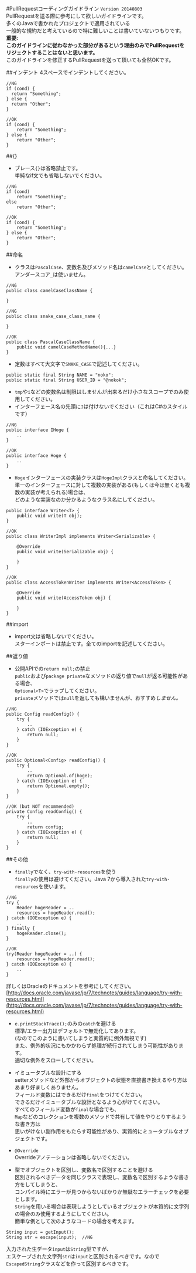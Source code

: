 #PullRequestコーディングガイドライン
`Version 20140803`   
PullRequestを送る際に参考にして欲しいガイドラインです。  
多くのJavaで書かれたプロジェクトで適用されている  
一般的な規約だと考えているので特に難しいことは書いていないつもりです。  
**重要:  
このガイドラインに従わなかった部分があるという理由のみでPullRequestを  
リジェクトすることはないと思います。**  
このガイドラインを修正するPullRequestを送って頂いても全然OKです。  

##インデント
4スペースでインデントしてください。  

````
//NG
if (cond) {
  return "Something";
} else { 
  return "Other";
}

//OK 
if (cond) {
    return "Something";
} else {
    return "Other";
}
````

##{}
* ブレース`{}`は省略禁止です。  
単純なif文でも省略しないでください。  

````
//NG
if (cond)
    return "Something";
else
    return "Other";

//OK
if (cond) {
    return "Something";
} else {
    return "Other";
}
````

##命名
* クラスは`PascalCase`、変数名及びメソッド名は`camelCase`としてください。  
アンダースコア`_`は使いません。  

````
//NG
public class camelCaseClassName {

}

//NG
public class snake_case_class_name {

}

//OK
public class PascalCaseClassName {
    public void camelCaseMethodName(){...}
}
````

* 定数はすべて大文字で`SNAKE_CASE`で記述してください。

````
public static final String NAME = "noko";
public static final String USER_ID = "@nokok";
````

* `tmp`や`i`などの変数名は制限はしませんが出来るだけ小さなスコープでのみ使用してください。  
* インターフェース名の先頭に`I`は付けないでください（これはC#のスタイルです）  

````
//NG
public interface IHoge {
    ..
}

//OK
public interface Hoge {
    ..
}
````

* `Hoge`インターフェースの実装クラスは`HogeImpl`クラスと命名してください。  
単一のインターフェースに対して複数の実装がある(もしくは今は無くとも複数の実装が考えられる)場合は、  
どのような実装なのか分かるようなクラス名にしてください。  

````
public interface Writer<T> {
    public void write(T obj);
}

//OK
public class WriterImpl implements Writer<Serializable> {

    @Override
    public void write(Serializable obj) {

    }
}

//OK
public class AccessTokenWriter implements Writer<AccessToken> {

    @Override
    public void write(AccessToken obj) {

    }
}
````

##import
* import文は省略しないでください。  
スターインポートは禁止です。全てのimportを記述してください。  

##返り値
* 公開APIでの`return null;`の禁止  
`public`および`package private`なメソッドの返り値で`null`が返る可能性がある場合、  
`Optional<T>`でラップしてください。  
`private`メソッドでは`null`を返しても構いませんが、おすすめ*しません。*  

````
//NG
public Config readConfig() {
    try {
        ..
    } catch (IOException e) {
        return null;
    }
}

//OK
public Optional<Config> readConfig() {
    try {
        ..
        return Optional.of(hoge);
    } catch (IOException e) {
        return Optional.empty();
    }
}

//OK (but NOT recommended)
private Config readConfig() {
    try {
        ..
        return config;
    } catch (IOException e) {
        return null;
    }
}
````

##その他

* `finally`でなく、`try-with-resources`を使う  
`finally`の使用は避けてください。Java 7から導入された`try-with-resources`を使います。

````
//NG
try {
    Reader hogeReader = ..
    resources = hogeReader.read();
} catch (IOException e) {
    ..
} finally {
    hogeReader.close();
}

//OK
try(Reader hogeReader = ..) {
    resources = hogeReader.read();
} catch (IOException e) {
    ..
}
````

詳しくはOracleのドキュメントを参考にしてください。  
[http://docs.oracle.com/javase/jp/7/technotes/guides/language/try-with-resources.html](http://docs.oracle.com/javase/jp/7/technotes/guides/language/try-with-resources.html)

* `e.printStackTrace();`のみの`catch`を避ける  
標準/エラー出力はデフォルトで無効化してあります。  
(なのでこのように書いてしまうと実質的に例外無視です)  
また、例外的状況にもかかわらず処理が続行されてしまう可能性があります。  
適切な例外をスローしてください。  

* イミュータブルな設計にする  
setterメソッドなど外部からオブジェクトの状態を直接書き換えるやり方はあまり好ましくありません。  
フィールド変数にはできるだけ`final`をつけてください。  
できるだけイミュータブルな設計となるよう心がけてください。  
すべてのフィールド変数が`final`な場合でも、  
`Map`などのコレクションを複数のメソッドで共有して値をやりとりするような書き方は  
思いがけない副作用をもたらす可能性があり、実質的にミュータブルなオブジェクトです。  

* `@Override`  
Overrideアノテーションは省略しないでください。  

* 型でオブジェクトを区別し、変数名で区別することを避ける  
区別されるべきデータを同じクラスで表現し、変数名で区別するような書き方をしてしまうと、  
コンパイル時にエラーが見つからないばかりか無駄なエラーチェックを必要とします。  
`String`を用いる場合は表現しようとしているオブジェクトが本質的に文字列の場合のみ使用するようにしてください。  
簡単な例として次のようなコードの場合を考えます。

````
String input = getInput();
String str = escape(input);  //NG
````

入力された生データ`input`は`String`型ですが、  
エスケープされた文字列`str`は`input`と区別されるべきです。なので
`EscapedString`クラスなどを作って区別するべきです。  
